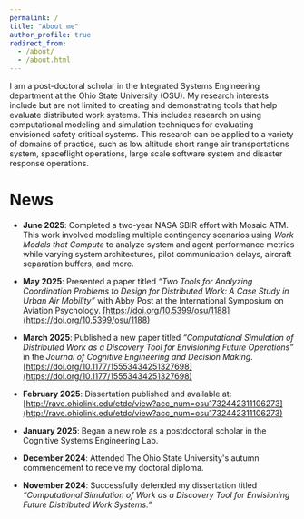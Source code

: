 ```yaml
---
permalink: /
title: "About me"
author_profile: true
redirect_from: 
  - /about/
  - /about.html
---
```


I am a post-doctoral scholar in the Integrated Systems Engineering department at the Ohio State University (OSU). My research interests include but are not limited to creating and demonstrating tools that help evaluate distributed work systems. This includes research on using computational modeling and simulation techniques for evaluating envisioned safety critical systems. This research can be applied to a variety of domains of practice, such as low altitude short range air transportations system, spaceflight operations, large scale software system and disaster response operations.

News
======
- **June 2025**: Completed a two-year NASA SBIR effort with Mosaic ATM. This work involved modeling multiple contingency scenarios using *Work Models that Compute* to analyze system and agent performance metrics while varying system architectures, pilot communication delays, aircraft separation buffers, and more.

- **May 2025**: Presented a paper titled *“Two Tools for Analyzing Coordination Problems to Design for Distributed Work: A Case Study in Urban Air Mobility”* with Abby Post at the International Symposium on Aviation Psychology. [https://doi.org/10.5399/osu/1188](https://doi.org/10.5399/osu/1188)

- **March 2025**: Published a new paper titled *“Computational Simulation of Distributed Work as a Discovery Tool for Envisioning Future Operations”* in the *Journal of Cognitive Engineering and Decision Making*. [https://doi.org/10.1177/15553434251327698](https://doi.org/10.1177/15553434251327698)

- **February 2025**: Dissertation published and available at: [http://rave.ohiolink.edu/etdc/view?acc_num=osu1732442311106273](http://rave.ohiolink.edu/etdc/view?acc_num=osu1732442311106273)

- **January 2025**: Began a new role as a postdoctoral scholar in the Cognitive Systems Engineering Lab.

- **December 2024**: Attended The Ohio State University's autumn commencement to receive my doctoral diploma.

- **November 2024**: Successfully defended my dissertation titled *“Computational Simulation of Work as a Discovery Tool for Envisioning Future Distributed Work Systems.”*


<!-- Site-wide configuration
------
The main configuration file for the site is in the base directory in [_config.yml](https://github.com/academicpages/academicpages.github.io/blob/master/_config.yml), which defines the content in the sidebars and other site-wide features. You will need to replace the default variables with ones about yourself and your site's github repository. The configuration file for the top menu is in [_data/navigation.yml](https://github.com/academicpages/academicpages.github.io/blob/master/_data/navigation.yml). For example, if you don't have a portfolio or blog posts, you can remove those items from that navigation.yml file to remove them from the header.  -->

